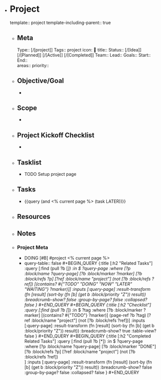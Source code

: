 - # Project
  template:: project
  template-including-parent:: true
	- ## Meta
	  Type:: [/[project]]
	  Tags:: project
	  icon: 📂
	  title:: 
	  Status:: [/[Idea]] [/[Planned]] [/[Active]] [/[Completed]]
	  Team:: 
	  Lead:: 
	  Goals:: 
	  Start:: 
	  End::  
	  areas::
	  priority::
	- ## Objective/Goal
		- 
	- ## Scope
		- 
	- ## Project Kickoff Checklist
		- 
	- ## Tasklist
		- TODO Setup project page
	- ## Tasks
		- {{query (and <% current page %> (task LATER))}}
	- ## Resources
	- ## Notes
	- ### Project Meta
		- DOING [#B] #project <% current page %>
		- query-table:: false
#+BEGIN_QUERY
{:title [:h2 "Related Tasks"]
 :query [:find (pull ?b [*])
		 :in $ ?query-page
		 :where
		 [?p :block/name ?query-page]
		 [?b :block/marker ?marker]
		 [?b :block/refs ?p]
		 [?ref :block/name "project"]
		 (not [?b :block/refs ?ref])
		 [(contains? #{"TODO" "DOING" "NOW" "LATER" "WAITING"} ?marker)]]
 :inputs [:query-page]
 :result-transform (fn [result]
					 (sort-by (fn [b]
								(get b :block/priority "Z")) result))
 :breadcrumb-show? false
 :group-by-page? false
 :collapsed? false
}
#+END_QUERY
#+BEGIN_QUERY
{:title [:h2 "Checklist"]
 :query [:find (pull ?b [*])
		 :in $ ?tag
		 :where
		 [?b :block/marker ?marker]
		 [(contains? #{"TODO"} ?marker)]
		 (page-ref ?b ?tag)
		 [?ref :block/name "project"]
		 (not [?b :block/refs ?ref])]
 :inputs [:query-page]
 :result-transform (fn [result]
					 (sort-by (fn [b]
								(get b :block/priority "Z")) result))
 :breadcrumb-show? true
 :table-view? false
}
#+END_QUERY
#+BEGIN_QUERY
{:title [:h2 "Completed Related Tasks"]
 :query [:find (pull ?b [*])
		 :in $ ?query-page
		 :where
		 [?p :block/name ?query-page]
		 [?b :block/marker "DONE"]
		 [?b :block/refs ?p]
		 [?ref :block/name "project"]
		 (not [?b :block/refs ?ref])		 
		 ]
 :inputs [:query-page]
 :result-transform (fn [result]
					 (sort-by (fn [b]
								(get b :block/priority "Z")) result))
 :breadcrumb-show? false
 :group-by-page? false
 :collapsed? false
}
#+END_QUERY